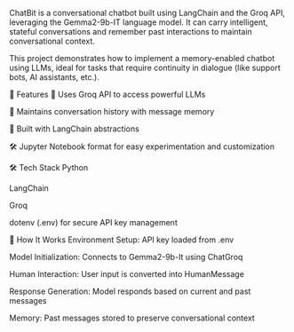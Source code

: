 ChatBit is a conversational chatbot built using LangChain and the Groq API, leveraging the Gemma2-9b-IT language model. It can carry intelligent, stateful conversations and remember past interactions to maintain conversational context.

This project demonstrates how to implement a memory-enabled chatbot using LLMs, ideal for tasks that require continuity in dialogue (like support bots, AI assistants, etc.).

🧠 Features
🔐 Uses Groq API to access powerful LLMs

💾 Maintains conversation history with message memory

🧱 Built with LangChain abstractions

🛠️ Jupyter Notebook format for easy experimentation and customization

🛠️ Tech Stack
Python

LangChain

Groq

dotenv (.env) for secure API key management

📓 How It Works
Environment Setup: API key loaded from .env

Model Initialization: Connects to Gemma2-9b-It using ChatGroq

Human Interaction: User input is converted into HumanMessage

Response Generation: Model responds based on current and past messages

Memory: Past messages stored to preserve conversational context

